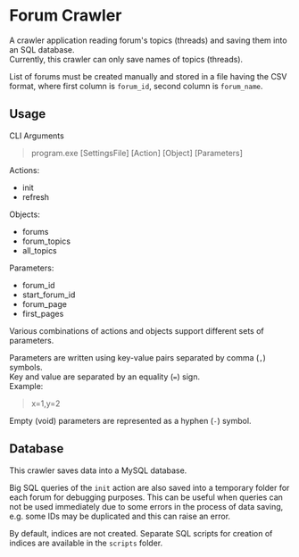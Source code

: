 # Forum Crawler

A crawler application reading forum's topics (threads) and saving them into an 
SQL database.  
Currently, this crawler can only save names of topics (threads). 

List of forums must be created manually and stored in a file having the CSV 
format, where first column is `forum_id`, second column is `forum_name`. 

## Usage
CLI Arguments 
> program.exe [SettingsFile] [Action] [Object] [Parameters]

Actions:
* init
* refresh

Objects:
* forums
* forum_topics
* all_topics

Parameters:
* forum_id
* start_forum_id
* forum_page
* first_pages

Various combinations of actions and objects support different sets of 
parameters.

Parameters are written using key-value pairs separated by comma (`,`) symbols.  
Key and value are separated by an equality (`=`) sign.   
Example:  
> x=1,y=2

Empty (void) parameters are represented as a hyphen (`-`) symbol.

## Database

This crawler saves data into a MySQL database.  

Big SQL queries of the `init` action are also saved into a temporary folder for 
each forum for debugging purposes. This can be useful when queries can not be 
used immediately due to some errors in the process of data saving, e.g. some 
IDs may be duplicated and this can raise an error.

By default, indices are not created. Separate SQL scripts for creation of 
indices are available in the `scripts` folder.
